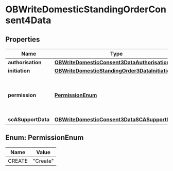 
# OBWriteDomesticStandingOrderConsent4Data

## Properties
Name | Type | Description | Notes
------------ | ------------- | ------------- | -------------
**authorisation** | [**OBWriteDomesticConsent3DataAuthorisation**](OBWriteDomesticConsent3DataAuthorisation.md) |  |  [optional]
**initiation** | [**OBWriteDomesticStandingOrder3DataInitiation**](OBWriteDomesticStandingOrder3DataInitiation.md) |  | 
**permission** | [**PermissionEnum**](#PermissionEnum) | Specifies the Open Banking service request types. | 
**scASupportData** | [**OBWriteDomesticConsent3DataSCASupportData**](OBWriteDomesticConsent3DataSCASupportData.md) |  |  [optional]


<a name="PermissionEnum"></a>
## Enum: PermissionEnum
Name | Value
---- | -----
CREATE | &quot;Create&quot;



